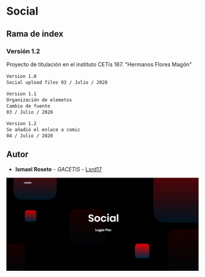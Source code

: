 # Social
## Rama de index
### Versión 1.2

Proyecto de titulación en el instituto CETis 167.
"Hermanos Flores Magón"

```
Version 1.0
Social upload files 03 / Julio / 2020

```
```
Version 1.1 
Organización de elemetos
Cambio de fuente 
03 / Julio / 2020
```
```
Version 1.2
Se añadió el enlace a comic
04 / Julio / 2020
```
## Autor
* **Ismael Rosete** - *GACETIS* - [Lxrd17](https://github.com/Lxrd17)

![alt text](cover.jpg)